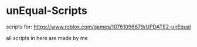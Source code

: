 # unEqual-Scripts
scripts for: https://www.roblox.com/games/10761096679/UPDATE2-unEqual

all scripts in here are made by me 
